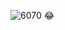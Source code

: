 ![6070](https://github.com/Jonatan-Roldan/jonatanr/assets/167146497/49f761d1-7d90-4546-95e1-f038b2d68741)
<font style="vertical-align: inherit;"><font style="vertical-align: inherit;">😂</font></font>
